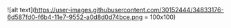 ![alt text](https://user-images.githubusercontent.com/30152444/34833176-6d587fd0-f6b4-11e7-9552-a0d8d0d74bce.png = 100x100)
